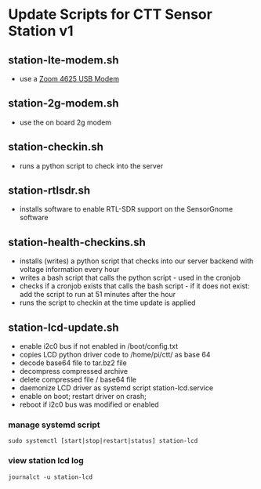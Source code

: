 # Update Scripts for CTT Sensor Station v1

## station-lte-modem.sh
* use a [Zoom 4625 USB Modem](http://www.zoomtel.com/techsupport/cell-modems/4625-4626/)

## station-2g-modem.sh
* use the on board 2g modem

## station-checkin.sh
* runs a python script to check into the server

## station-rtlsdr.sh
* installs software to enable RTL-SDR support on the SensorGnome software

## station-health-checkins.sh
* installs (writes) a python script that checks into our server backend with voltage information every hour
* writes a bash script that calls the python script - used in the cronjob
* checks if a cronjob exists that calls the bash script - if it does not exist: add the script to run at 51 minutes after the hour
* runs the script to checkin at the time update is applied

## station-lcd-update.sh
* enable i2c0 bus if not enabled in /boot/config.txt
* copies LCD python driver code to /home/pi/ctt/ as base 64
* decode base64 file to tar.bz2 file
* decompress compressed archive
* delete compressed file / base64 file
* daemonize LCD driver as systemd script  station-lcd.service
* enable on boot; restart driver on crash;
* reboot if i2c0 bus was modified or enabled
### manage systemd script
`sudo systemctl [start|stop|restart|status] station-lcd`
### view station lcd log
`journalct -u station-lcd`